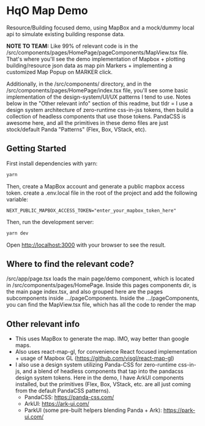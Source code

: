 
# HqO Map Demo

Resource/Building focused demo, using MapBox and a mock/dummy local api to simulate existing building response data.

**NOTE TO TEAM:**
Like 99% of relevant code is in the /src/components/pages/HomePage/pageComponents/MapView.tsx file. That's where you'll see the demo implementation of Mapbox + plotting building/resource json data as map pin Markers + implementing a customized Map Popup on MARKER click.

Additionally, in the /src/components/ directory, and in the /src/components/pages/HomePage/index.tsx file, you'll see some basic implementation of the design-system/UI/UX patterns I tend to use. Notes below in the "Other relevant info" section of this readme, but tldr = I use a design system architecture of zero-runtime css-in-jss tokens, then build a collection of headless components that use those tokens. PandaCSS is awesome here, and all the primitives in these demo files are just stock/default Panda "Patterns" (Flex, Box, VStack, etc).

## Getting Started

First install dependencies with yarn:

```bash
yarn
```

Then, create a MapBox account and generate a public mapbox access token. create a .env.local file in the root of the project and add the following variable:

```env
NEXT_PUBLIC_MAPBOX_ACCESS_TOKEN="enter_your_mapbox_token_here"
```

Then, run the development server:

```bash
yarn dev
```

Open [http://localhost:3000](http://localhost:3000) with your browser to see the result.

## Where to find the relevant code?

/src/app/page.tsx loads the main page/demo component, which is located in /src/components/pages/HomePage. Inside this pages components dir, is the main page index.tsx, and also grouped here are the pages subcomponents inside .../pageComponents. Inside the .../pageComponents, you can find the MapView.tsx file, which has all the code to render the map

## Other relevant info

* This uses MapBox to generate the map. IMO, way better than google maps.
* Also uses react-map-gl, for convenience React focused implementation + usage of Mapbox GL (<https://github.com/visgl/react-map-gl>)
* I also use a design system utilizing Panda-CSS for zero-runtime css-in-js, and a blend of headless components that tap into the pandacss design system tokens. Here in the demo, I have ArkUI components installed, but the primitives (Flex, Box, VStack, etc. are all just coming from the default PandaCSS patterns).
  * PandaCSS: <https://panda-css.com/>
  * ArkUI: <https://ark-ui.com/>
  * ParkUI (some pre-built helpers blending Panda + Ark): <https://park-ui.com/>
